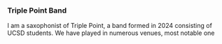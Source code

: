 ### Triple Point Band

I am a saxophonist of Triple Point, a band formed in 2024 consisting of UCSD students. We have played in numerous venues, most notable one
